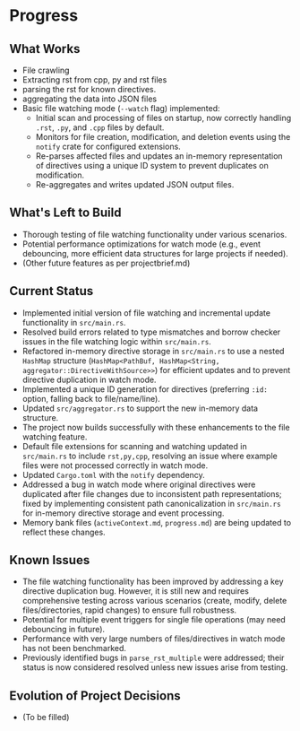 # Progress

## What Works

- File crawling
- Extracting rst from cpp, py and rst files
- parsing the rst for known directives.
- aggregating the data into JSON files
- Basic file watching mode (`--watch` flag) implemented:
    - Initial scan and processing of files on startup, now correctly handling `.rst`, `.py`, and `.cpp` files by default.
    - Monitors for file creation, modification, and deletion events using the `notify` crate for configured extensions.
    - Re-parses affected files and updates an in-memory representation of directives using a unique ID system to prevent duplicates on modification.
    - Re-aggregates and writes updated JSON output files.

## What's Left to Build

- Thorough testing of file watching functionality under various scenarios.
- Potential performance optimizations for watch mode (e.g., event debouncing, more efficient data structures for large projects if needed).
- (Other future features as per projectbrief.md)

## Current Status

- Implemented initial version of file watching and incremental update functionality in `src/main.rs`.
- Resolved build errors related to type mismatches and borrow checker issues in the file watching logic within `src/main.rs`.
- Refactored in-memory directive storage in `src/main.rs` to use a nested `HashMap` structure (`HashMap<PathBuf, HashMap<String, aggregator::DirectiveWithSource>>`) for efficient updates and to prevent directive duplication in watch mode.
- Implemented a unique ID generation for directives (preferring `:id:` option, falling back to file/name/line).
- Updated `src/aggregator.rs` to support the new in-memory data structure.
- The project now builds successfully with these enhancements to the file watching feature.
- Default file extensions for scanning and watching updated in `src/main.rs` to include `rst,py,cpp`, resolving an issue where example files were not processed correctly in watch mode.
- Updated `Cargo.toml` with the `notify` dependency.
- Addressed a bug in watch mode where original directives were duplicated after file changes due to inconsistent path representations; fixed by implementing consistent path canonicalization in `src/main.rs` for in-memory directive storage and event processing.
- Memory bank files (`activeContext.md`, `progress.md`) are being updated to reflect these changes.

## Known Issues

- The file watching functionality has been improved by addressing a key directive duplication bug. However, it is still new and requires comprehensive testing across various scenarios (create, modify, delete files/directories, rapid changes) to ensure full robustness.
- Potential for multiple event triggers for single file operations (may need debouncing in future).
- Performance with very large numbers of files/directives in watch mode has not been benchmarked.
- Previously identified bugs in `parse_rst_multiple` were addressed; their status is now considered resolved unless new issues arise from testing.

## Evolution of Project Decisions

- (To be filled)
